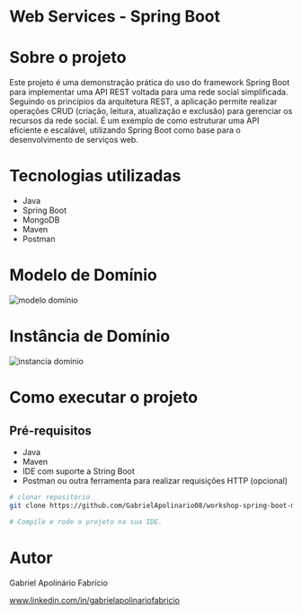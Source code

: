 # Web Services - Spring Boot

# Sobre o projeto

Este projeto é uma demonstração prática do uso do framework Spring Boot para implementar uma API REST voltada para uma rede social simplificada. Seguindo os princípios da arquitetura REST, a aplicação permite realizar operações CRUD (criação, leitura, atualização e exclusão) para gerenciar os recursos da rede social. É um exemplo de como estruturar uma API eficiente e escalável, utilizando Spring Boot como base para o desenvolvimento de serviços web.




# Tecnologias utilizadas
- Java
- Spring Boot
- MongoDB
- Maven
- Postman

# Modelo de Domínio
![modelo domínio]()

# Instância de Domínio
![instancia domínio]()
  
# Como executar o projeto

## Pré-requisitos
- Java
- Maven
- IDE com suporte a String Boot
- Postman ou outra ferramenta para realizar requisições HTTP (opcional)

```bash
# clonar repositório
git clone https://github.com/GabrielApolinario08/workshop-spring-boot-mongodb

# Compile e rode o projeto na sua IDE.
```

# Autor

Gabriel Apolinário Fabrício

www.linkedin.com/in/gabrielapolinariofabricio
